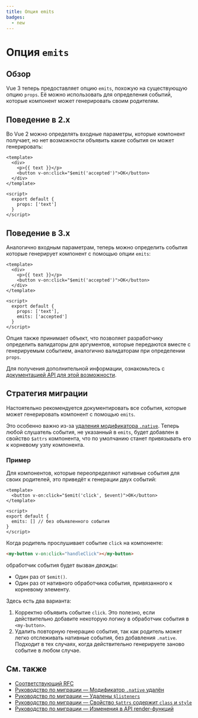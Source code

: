 ```yaml
---
title: Опция emits
badges:
  - new
---
```


# Опция `emits` <MigrationBadges :badges="$frontmatter.badges" />

## Обзор

Vue 3 теперь предоставляет опцию `emits`, похожую на существующую опцию `props`. Её можно использовать для определения событий, которые компонент может генерировать своим родителям.

## Поведение в 2.x

Во Vue 2 можно определять входные параметры, которые компонент получает, но нет возможности объявить какие события он может генерировать:

```vue
<template>
  <div>
    <p>{{ text }}</p>
    <button v-on:click="$emit('accepted')">OK</button>
  </div>
</template>

<script>
  export default {
    props: ['text']
  }
</script>
```

## Поведение в 3.x

Аналогично входным параметрам, теперь можно определить события которые генерирует компонент с помощью опции `emits`:

```vue
<template>
  <div>
    <p>{{ text }}</p>
    <button v-on:click="$emit('accepted')">OK</button>
  </div>
</template>

<script>
  export default {
    props: ['text'],
    emits: ['accepted']
  }
</script>
```

Опция также принимает объект, что позволяет разработчику определить валидаторы для аргументов, которые передаются вместе с генерируемым событием, аналогично валидаторам при определении `props`.

Для получения дополнительной информации, ознакомьтесь с [документацией API для этой возможности](../../api/options-data.md#emits).

## Стратегия миграции

Настоятельно рекомендуется документировать все события, которые может генерировать компонент с помощью `emits`.

Это особенно важно из-за [удаления модификатора `.native`](v-on-native-modifier-removed.md). Теперь любой слушатель события, не указанный в `emits`, будет добавлен в свойство `$attrs` компонента, что по умолчанию станет привязывать его к корневому узлу компонента.

### Пример

Для компонентов, которые переопределяют нативные события для своих родителей, это приведёт к генерации двух событий:

```vue
<template>
  <button v-on:click="$emit('click', $event)">OK</button>
</template>

<script>
export default {
  emits: [] // без объявленного события
}
</script>
```

Когда родитель прослушивает событие `click` на компоненте:

```html
<my-button v-on:click="handleClick"></my-button>
```

обработчик события будет вызван _дважды_:

- Один раз от `$emit()`.
- Один раз от нативного обработчика события, привязанного к корневому элементу.

Здесь есть два варианта:

1. Корректно объявить событие `click`. Это полезно, если действительно добавите некоторую логику в обработчик события в `<my-button>`.
2. Удалить повторную генерацию события, так как родитель может легко отслеживать нативные события, без добавления `.native`. Подходит в тех случаях, когда действительно генерируете заново событие в любом случае.

## См. также

- [Соответствующий RFC](https://github.com/vuejs/rfcs/blob/master/active-rfcs/0030-emits-option.md)
- [Руководство по миграции — Модификатор `.native` удалён](v-on-native-modifier-removed.md)
- [Руководство по миграции — Удалены `$listeners`](listeners-removed.md)
- [Руководство по миграции — Свойство `$attrs` содержит `class` и `style`](attrs-includes-class-style.md)
- [Руководство по миграции — Изменения в API render-функций](render-function-api.md)
